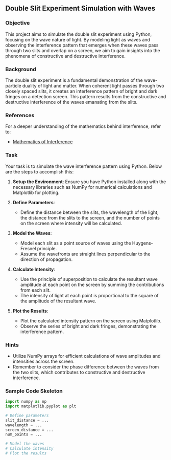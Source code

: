 ## Double Slit Experiment Simulation with Waves

### Objective

This project aims to simulate the double slit experiment using Python, focusing on the wave nature of light. By modeling light as waves and observing the interference pattern that emerges when these waves pass through two slits and overlap on a screen, we aim to gain insights into the phenomena of constructive and destructive interference.

### Background

The double slit experiment is a fundamental demonstration of the wave-particle duality of light and matter. When coherent light passes through two closely spaced slits, it creates an interference pattern of bright and dark fringes on a detection screen. This pattern results from the constructive and destructive interference of the waves emanating from the slits.

### References

For a deeper understanding of the mathematics behind interference, refer to:

- [Mathematics of Interference](https://phys.libretexts.org/Bookshelves/University_Physics/University_Physics_(OpenStax)/University_Physics_III_-_Optics_and_Modern_Physics_(OpenStax)/03%3A_Interference/3.03%3A_Mathematics_of_Interference)

### Task

Your task is to simulate the wave interference pattern using Python. Below are the steps to accomplish this:

1. **Setup the Environment**: Ensure you have Python installed along with the necessary libraries such as NumPy for numerical calculations and Matplotlib for plotting.

2. **Define Parameters**:
   - Define the distance between the slits, the wavelength of the light, the distance from the slits to the screen, and the number of points on the screen where intensity will be calculated.

3. **Model the Waves**:
   - Model each slit as a point source of waves using the Huygens-Fresnel principle.
   - Assume the wavefronts are straight lines perpendicular to the direction of propagation.

4. **Calculate Intensity**:
   - Use the principle of superposition to calculate the resultant wave amplitude at each point on the screen by summing the contributions from each slit.
   - The intensity of light at each point is proportional to the square of the amplitude of the resultant wave.

5. **Plot the Results**:
   - Plot the calculated intensity pattern on the screen using Matplotlib.
   - Observe the series of bright and dark fringes, demonstrating the interference pattern.

### Hints

- Utilize NumPy arrays for efficient calculations of wave amplitudes and intensities across the screen.
- Remember to consider the phase difference between the waves from the two slits, which contributes to constructive and destructive interference.

### Sample Code Skeleton

```python
import numpy as np
import matplotlib.pyplot as plt

# Define parameters
slit_distance = ...
wavelength = ...
screen_distance = ...
num_points = ...

# Model the waves
# Calculate intensity
# Plot the results
